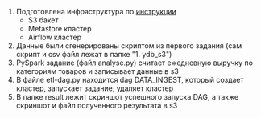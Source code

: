 1. Подготовлена инфраструктура по [инструкции](https://yandex.cloud/ru/docs/managed-airflow/tutorials/data-processing-automation#infra)
    - S3 бакет
    - Metastore кластер
    - Airflow кластер
2. Данные были сгенерированы скриптом из первого задания (сам скрипт и csv файл лежат в папке "1. ydb_s3")
3. PySpark задание (файл analyse.py) считает ежедневную выручку по категориям товаров и записывает данные в s3
4. В файле etl-dag.py находится dag DATA_INGEST, который создает кластер, запускает задание, удаляет кластер
5. В папке result лежит скриншот успешного запуска DAG, а также скриншот и файл полученного результата в s3 
